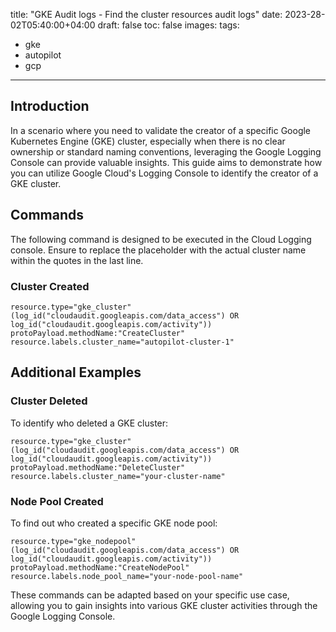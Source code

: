title: "GKE Audit logs - Find the cluster resources audit logs"
date: 2023-28-02T05:40:00+04:00
draft: false
toc: false
images:
tags:
  - gke
  - autopilot
  - gcp
---
## Introduction
In a scenario where you need to validate the creator of a specific Google Kubernetes Engine (GKE) cluster, especially when there is no clear ownership or standard naming conventions, leveraging the Google Logging Console can provide valuable insights. This guide aims to demonstrate how you can utilize Google Cloud's Logging Console to identify the creator of a GKE cluster.


## Commands
The following command is designed to be executed in the Cloud Logging console. Ensure to replace the placeholder with the actual cluster name within the quotes in the last line.

### Cluster Created
```
resource.type="gke_cluster"
(log_id("cloudaudit.googleapis.com/data_access") OR
log_id("cloudaudit.googleapis.com/activity"))
protoPayload.methodName:"CreateCluster"
resource.labels.cluster_name="autopilot-cluster-1"
```
## Additional Examples
### Cluster Deleted
To identify who deleted a GKE cluster:
```
resource.type="gke_cluster"
(log_id("cloudaudit.googleapis.com/data_access") OR
log_id("cloudaudit.googleapis.com/activity"))
protoPayload.methodName:"DeleteCluster"
resource.labels.cluster_name="your-cluster-name"
```

### Node Pool Created
To find out who created a specific GKE node pool:
```
resource.type="gke_nodepool"
(log_id("cloudaudit.googleapis.com/data_access") OR
log_id("cloudaudit.googleapis.com/activity"))
protoPayload.methodName:"CreateNodePool"
resource.labels.node_pool_name="your-node-pool-name"
```

These commands can be adapted based on your specific use case, allowing you to gain insights into various GKE cluster activities through the Google Logging Console.